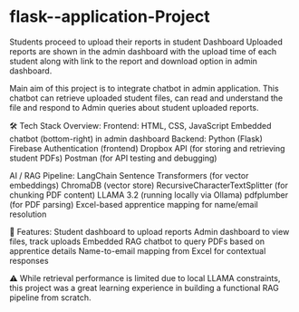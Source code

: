 # flask--application-Project

Students proceed to upload their reports in student Dashboard
Uploaded reports are shown in the admin dashboard with the upload time of each student along with link to the report and download option in admin dashboard.

Main aim of this project is to integrate chatbot in admin application. This chatbot can retrieve uploaded student files, can read and understand the file and respond to Admin queries about student uploaded reports.

🛠️ Tech Stack Overview:
Frontend:
HTML, CSS, JavaScript
Embedded chatbot (bottom-right) in admin dashboard
Backend:
Python (Flask)
Firebase Authentication (frontend)
Dropbox API (for storing and retrieving student PDFs)
Postman (for API testing and debugging)

AI / RAG Pipeline:
LangChain
Sentence Transformers (for vector embeddings)
ChromaDB (vector store)
RecursiveCharacterTextSplitter (for chunking PDF content)
LLAMA 3.2 (running locally via Ollama)
pdfplumber (for PDF parsing)
Excel-based apprentice mapping for name/email resolution


📌 Features:
Student dashboard to upload reports
Admin dashboard to view files, track uploads
Embedded RAG chatbot to query PDFs based on apprentice details
Name-to-email mapping from Excel for contextual responses

⚠️ While retrieval performance is limited due to local LLAMA constraints, this project was a great learning experience in building a functional RAG pipeline from scratch.
